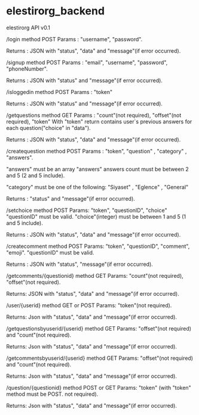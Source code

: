 # elestirorg_backend
elestirorg API v0.1

/login  method POST
Params : "username", "password".

Returns : JSON with "status", "data" and "message"(if error occurred).

/signup method POST
Params : "email", "username", "password", "phoneNumber".

Returns : JSON with "status" and "message"(if error occurred).

/isloggedin method POST
Params : "token"

Returns : JSON with "status" and "message"(if error occurred).

/getquestions method GET
Params : "count"(not required), "offset"(not required), "token"
With "token" return contains user\`s previous answers for each question("choice" in "data").

Returns : JSON with "status", "data" and "message"(if error occurred).

/createquestion method POST
Params : "token", "question" , "category" , "answers".

"answers" must be an array
 "answers" answers count must be between 2 and 5 (2 and 5 include).
 
 "category" must be one of the following:
 "Siyaset" , "Eglence" , "General"

Returns : "status" and "message"(if error occurred).

/setchoice method POST
Params: "token", "questionID", "choice"
"questionID" must be valid.
"choice"(integer) must be between 1 and 5 (1 and 5 include).

Returns : JSON with "status", "data" and "message"(if error occurred).

/createcomment method POST
Params: "token", "questionID", "comment", "emoji".
"questionID" must be valid.

Returns : JSON with "status", "message"(if error occurred).

/getcomments/{questionid} method GET
Params: "count"(not required), "offset"(not required).

Returns:  JSON with "status", "data" and "message"(if error occurred).

/user/{userid} method GET or POST
Params: "token"(not required).

Returns: Json with "status", "data" and "message"(if error occurred).

/getquestionsbyuserid/{userid} method GET
Params: "offset"(not required) and "count"(not required).

Returns: Json with "status", "data" and "message"(if error occurred).

/getcommentsbyuserid/{userid} method GET
Params: "offset"(not required) and "count"(not required).

Returns: Json with "status", "data" and "message"(if error occurred).

/question/{questionid} method POST or GET
Params: "token" (with "token" method must be POST. not required).

Returns: Json with "status", "data" and "message"(if error occurred).